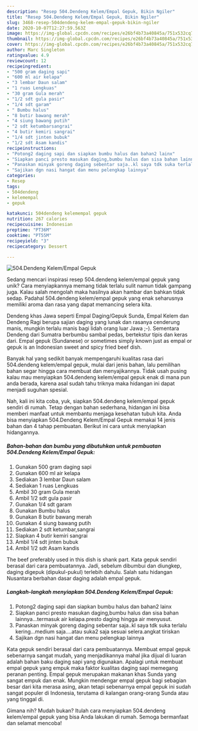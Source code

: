 ```yaml
---
description: "Resep 504.Dendeng Kelem/Empal Gepuk, Bikin Ngiler"
title: "Resep 504.Dendeng Kelem/Empal Gepuk, Bikin Ngiler"
slug: 3468-resep-504dendeng-kelem-empal-gepuk-bikin-ngiler
date: 2020-10-07T12:27:59.563Z
image: https://img-global.cpcdn.com/recipes/e26bf4b73a40845a/751x532cq70/504dendeng-kelemempal-gepuk-foto-resep-utama.jpg
thumbnail: https://img-global.cpcdn.com/recipes/e26bf4b73a40845a/751x532cq70/504dendeng-kelemempal-gepuk-foto-resep-utama.jpg
cover: https://img-global.cpcdn.com/recipes/e26bf4b73a40845a/751x532cq70/504dendeng-kelemempal-gepuk-foto-resep-utama.jpg
author: Marc Singleton
ratingvalue: 4.9
reviewcount: 12
recipeingredient:
- "500 gram daging sapi"
- "600 ml air kelapa"
- "3 lembar Daun salam"
- "1 ruas Lengkuas"
- "30 gram Gula merah"
- "1/2 sdt gula pasir"
- "1/4 sdt garam"
- " Bumbu halus"
- "8 butir bawang merah"
- "4 siung bawang putih"
- "2 sdt ketumbarsangrai"
- "4 butir kemiri sangrai"
- "1/4 sdt jinten bubuk"
- "1/2 sdt Asam kandis"
recipeinstructions:
- "Potong2 daging sapi dan siapkan bumbu halus dan bahan2 lainx"
- "Siapkan panci presto masukan daging,bumbu halus dan sisa bahan lainnya...termasuk air kelapa.presto daging hingga air menyusut."
- "Panaskan minyak goreng daging sebentar saja..kl saya tdk suka terlalu kering...medium saja....atau suka2 saja sesuai selera.angkat tiriskan"
- "Sajikan dgn nasi hangat dan menu pelengkap lainnya"
categories:
- Resep
tags:
- 504dendeng
- kelemempal
- gepuk

katakunci: 504dendeng kelemempal gepuk 
nutrition: 267 calories
recipecuisine: Indonesian
preptime: "PT36M"
cooktime: "PT55M"
recipeyield: "3"
recipecategory: Dessert

---
```



![504.Dendeng Kelem/Empal Gepuk](https://img-global.cpcdn.com/recipes/e26bf4b73a40845a/751x532cq70/504dendeng-kelemempal-gepuk-foto-resep-utama.jpg)

Sedang mencari inspirasi resep 504.dendeng kelem/empal gepuk yang unik? Cara menyiapkannya memang tidak terlalu sulit namun tidak gampang juga. Kalau salah mengolah maka hasilnya akan hambar dan bahkan tidak sedap. Padahal 504.dendeng kelem/empal gepuk yang enak seharusnya memiliki aroma dan rasa yang dapat memancing selera kita.

Dendeng khas Jawa seperti Empal Daging/Gepuk Sunda, Empal Kelem dan Dendeng Ragi berupa sajian daging yang lunak dan rasanya cenderung manis, mungkin terlalu manis bagi lidah orang luar Jawa ;-). Sementara Dendeng dari Sumatra berbumbu sambal pedas, bertekstur tipis dan keras dari. Empal gepuk (Sundanese) or sometimes simply known just as empal or gepuk is an Indonesian sweet and spicy fried beef dish.

Banyak hal yang sedikit banyak mempengaruhi kualitas rasa dari 504.dendeng kelem/empal gepuk, mulai dari jenis bahan, lalu pemilihan bahan segar hingga cara membuat dan menyajikannya. Tidak usah pusing kalau mau menyiapkan 504.dendeng kelem/empal gepuk enak di mana pun anda berada, karena asal sudah tahu triknya maka hidangan ini dapat menjadi suguhan spesial.


Nah, kali ini kita coba, yuk, siapkan 504.dendeng kelem/empal gepuk sendiri di rumah. Tetap dengan bahan sederhana, hidangan ini bisa memberi manfaat untuk membantu menjaga kesehatan tubuh kita. Anda bisa menyiapkan 504.Dendeng Kelem/Empal Gepuk memakai 14 jenis bahan dan 4 tahap pembuatan. Berikut ini cara untuk menyiapkan hidangannya.

<!--inarticleads1-->

##### Bahan-bahan dan bumbu yang dibutuhkan untuk pembuatan 504.Dendeng Kelem/Empal Gepuk:

1. Gunakan 500 gram daging sapi
1. Gunakan 600 ml air kelapa
1. Sediakan 3 lembar Daun salam
1. Sediakan 1 ruas Lengkuas
1. Ambil 30 gram Gula merah
1. Ambil 1/2 sdt gula pasir
1. Gunakan 1/4 sdt garam
1. Gunakan  Bumbu halus
1. Gunakan 8 butir bawang merah
1. Gunakan 4 siung bawang putih
1. Sediakan 2 sdt ketumbar,sangrai
1. Siapkan 4 butir kemiri sangrai
1. Ambil 1/4 sdt jinten bubuk
1. Ambil 1/2 sdt Asam kandis


The beef preferably used in this dish is shank part. Kata gepuk sendiri berasal dari cara pembuatannya. Jadi, sebelum dibumbui dan diungkep, daging digepuk (dipukul-pukul) terlebih dahulu. Salah satu hidangan Nusantara berbahan dasar daging adalah empal gepuk. 

<!--inarticleads2-->

##### Langkah-langkah menyiapkan 504.Dendeng Kelem/Empal Gepuk:

1. Potong2 daging sapi dan siapkan bumbu halus dan bahan2 lainx
1. Siapkan panci presto masukan daging,bumbu halus dan sisa bahan lainnya...termasuk air kelapa.presto daging hingga air menyusut.
1. Panaskan minyak goreng daging sebentar saja..kl saya tdk suka terlalu kering...medium saja....atau suka2 saja sesuai selera.angkat tiriskan
1. Sajikan dgn nasi hangat dan menu pelengkap lainnya


Kata gepuk sendiri berasal dari cara pembuatannya. Membuat empal gepuk sebenarnya sangat mudah, yang menjadikannya mahal jika dijual di luaran adalah bahan baku daging sapi yang digunakan. Apalagi untuk membuat empal gepuk yang empuk maka faktor kualitas daging sapi memegang peranan penting. Empal gepuk merupakan makanan khas Sunda yang sangat empuk dan enak. Mungkin mendengar empal gepuk bagi sebagian besar dari kita merasa asing, akan tetapi sebenarnya empal gepuk ini sudah sangat populer di Indonesia, terutama di kalangan orang-orang Sunda atau yang tinggal di. 

Gimana nih? Mudah bukan? Itulah cara menyiapkan 504.dendeng kelem/empal gepuk yang bisa Anda lakukan di rumah. Semoga bermanfaat dan selamat mencoba!
